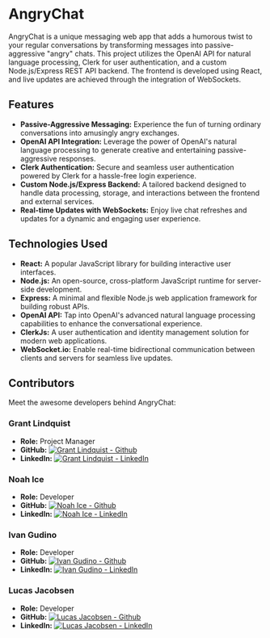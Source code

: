 # AngryChat

AngryChat is a unique messaging web app that adds a humorous twist to your regular conversations by transforming messages into passive-aggressive "angry" chats. This project utilizes the OpenAI API for natural language processing, Clerk for user authentication, and a custom Node.js/Express REST API backend. The frontend is developed using React, and live updates are achieved through the integration of WebSockets.

## Features

- **Passive-Aggressive Messaging:** Experience the fun of turning ordinary conversations into amusingly angry exchanges.
- **OpenAI API Integration:** Leverage the power of OpenAI's natural language processing to generate creative and entertaining passive-aggressive responses.
- **Clerk Authentication:** Secure and seamless user authentication powered by Clerk for a hassle-free login experience.
- **Custom Node.js/Express Backend:** A tailored backend designed to handle data processing, storage, and interactions between the frontend and external services.
- **Real-time Updates with WebSockets:** Enjoy live chat refreshes and updates for a dynamic and engaging user experience.

## Technologies Used

- **React:** A popular JavaScript library for building interactive user interfaces.
- **Node.js:** An open-source, cross-platform JavaScript runtime for server-side development.
- **Express:** A minimal and flexible Node.js web application framework for building robust APIs.
- **OpenAI API:** Tap into OpenAI's advanced natural language processing capabilities to enhance the conversational experience.
- **ClerkJs:** A user authentication and identity management solution for modern web applications.
- **WebSocket.io:** Enable real-time bidirectional communication between clients and servers for seamless live updates.

## Contributors

Meet the awesome developers behind AngryChat:

### Grant Lindquist 

- **Role:** Project Manager 
- **GitHub:** [![Grant Lindquist - Github](https://img.shields.io/badge/GitHub-GrantLindquist-blue?style=flat-square&logo=github)](https://github.com/GrantLindquist)
- **LinkedIn:** [![Grant Lindquist - LinkedIn](https://img.shields.io/badge/LinkedIn-GrantLindquist-blue?style=flat-square&logo=linkedin)](https://www.linkedin.com/in/glindquist-dev/)

### Noah Ice

- **Role:** Developer
- **GitHub:** [![Noah Ice - Github](https://img.shields.io/badge/GitHub-NoahIce-blue?style=flat-square&logo=github)](https://github.com/NoahIce)
- **LinkedIn:** [![Noah Ice - LinkedIn](https://img.shields.io/badge/LinkedIn-NoahIce-blue?style=flat-square&logo=linkedin)](https://www.linkedin.com/in/noah-ice-1333051b1/)

### Ivan Gudino

- **Role:** Developer
- **GitHub:** [![Ivan Gudino - Github](https://img.shields.io/badge/GitHub-Raptas1-blue?style=flat-square&logo=github)](https://github.com/Raptas1)
- **LinkedIn:** [![Ivan Gudino - LinkedIn](https://img.shields.io/badge/LinkedIn-IvanGudino-blue?style=flat-square&logo=linkedin)](https://www.linkedin.com/in/ivan-gudino-a2b942262/)

### Lucas Jacobsen

- **Role:** Developer
- **GitHub:** [![Lucas Jacobsen - Github](https://img.shields.io/badge/GitHub-lucas--jacobsen-blue?style=flat-square&logo=github)](https://github.com/lucas-jacobsen)
- **LinkedIn:** [![Lucas Jacobsen - LinkedIn](https://img.shields.io/badge/LinkedIn-lucas--jacobsen-blue?style=flat-square&logo=linkedin)](https://www.linkedin.com/in/lucas-jacobsen/)
